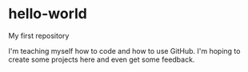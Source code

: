 # hello-world
My first repository

I'm teaching myself how to code and how to use GitHub. I'm hoping to create some projects here and even get some feedback.
